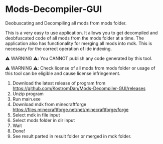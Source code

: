 # Mods-Decompiler-GUI
Deobuscating and Decompiling all mods from mods folder.

This is a very easy to use application. It allows you to get decompiled and deobfuscated code of all mods from the mods folder at a time.
The application also has functionality for merging all mods into mdk. This is necessary for the correct operation of ide indexing.

⚠️ WARNING ⚠️: You CANNOT publish any code generated by this tool.

⚠️ WARNING ⚠️: Check license of all mods from mods folder or usage of this tool can be eligible and cause license infringement.

1. Download the latest release of program from https://github.com/KostromDan/Mods-Decompiler-GUI/releases
2. Unzip program
2. Run main.exe
3. Download mdk from minecraftforge https://files.minecraftforge.net/net/minecraftforge/forge
4. Select mdk in file input
5. Select mods folder in dir input
6. Wait
7. Done!
8. See result parted in result folder or merged in mdk folder.
